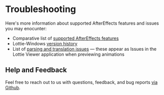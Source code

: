 # Troubleshooting

Here's more information about supported AfterEffects features and issues you may enocunter:
* Comparative list of [supported AfterEffects features](../docs/supported-features.md) 
* Lottie-Windows [version history](https://github.com/windows-toolkit/Lottie-Windows/blob/master/VERSION_HISTORY.md)
* List of [parsing and translation issues]() — these appear as Issues in the Lottie Viewer application when previewing animations

## Help and Feedback

Feel free to reach out to us with questions, feedback, and bug reports [via Github](https://github.com/windows-toolkit/Lottie-Windows/issues).
